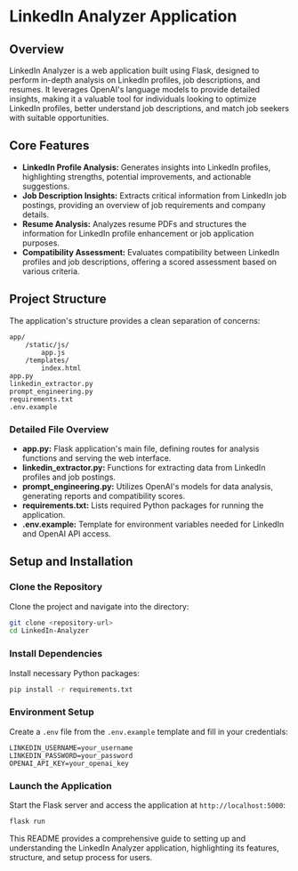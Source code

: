 # LinkedIn Analyzer Application

## Overview

LinkedIn Analyzer is a web application built using Flask, designed to perform in-depth analysis on LinkedIn profiles, job descriptions, and resumes. It leverages OpenAI's language models to provide detailed insights, making it a valuable tool for individuals looking to optimize LinkedIn profiles, better understand job descriptions, and match job seekers with suitable opportunities.

## Core Features

- **LinkedIn Profile Analysis:** Generates insights into LinkedIn profiles, highlighting strengths, potential improvements, and actionable suggestions.
- **Job Description Insights:** Extracts critical information from LinkedIn job postings, providing an overview of job requirements and company details.
- **Resume Analysis:** Analyzes resume PDFs and structures the information for LinkedIn profile enhancement or job application purposes.
- **Compatibility Assessment:** Evaluates compatibility between LinkedIn profiles and job descriptions, offering a scored assessment based on various criteria.

## Project Structure

The application's structure provides a clean separation of concerns:

```
app/
    /static/js/
        app.js
    /templates/
        index.html
app.py
linkedin_extractor.py
prompt_engineering.py
requirements.txt
.env.example
```

### Detailed File Overview

- **app.py:** Flask application's main file, defining routes for analysis functions and serving the web interface.
- **linkedin_extractor.py:** Functions for extracting data from LinkedIn profiles and job postings.
- **prompt_engineering.py:** Utilizes OpenAI's models for data analysis, generating reports and compatibility scores.
- **requirements.txt:** Lists required Python packages for running the application.
- **.env.example:** Template for environment variables needed for LinkedIn and OpenAI API access.

## Setup and Installation

### Clone the Repository
Clone the project and navigate into the directory:
```bash
git clone <repository-url>
cd LinkedIn-Analyzer
```

### Install Dependencies
Install necessary Python packages:
```bash
pip install -r requirements.txt
```

### Environment Setup
Create a `.env` file from the `.env.example` template and fill in your credentials:
```plaintext
LINKEDIN_USERNAME=your_username
LINKEDIN_PASSWORD=your_password
OPENAI_API_KEY=your_openai_key
```

### Launch the Application
Start the Flask server and access the application at `http://localhost:5000`:
```bash
flask run
```

This README provides a comprehensive guide to setting up and understanding the LinkedIn Analyzer application, highlighting its features, structure, and setup process for users.